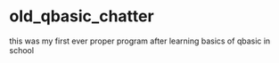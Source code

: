 # old_qbasic_chatter
this was my first ever proper program after learning basics of qbasic in school

